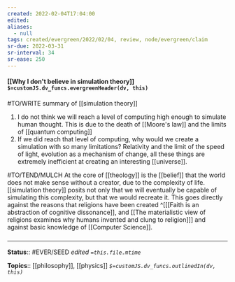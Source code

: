 ```yaml
---
created: 2022-02-04T17:04:00 
edited: 
aliases:
  - null
tags: created/evergreen/2022/02/04, review, node/evergreen/claim
sr-due: 2022-03-31
sr-interval: 34
sr-ease: 250
---
```


#### [[Why I don't believe in simulation theory]] `$=customJS.dv_funcs.evergreenHeader(dv, this)`

#TO/WRITE summary of [[simulation theory]]

1. I do not think we will reach a level of computing high enough to simulate human thought. 
This is due to the death of [[Moore's law]] and the limits of [[quantum computing]]
1. If we did reach that level of computing, why would we create a simulation with so many limitations?
Relativity and the limit of the speed of light, evolution as a mechanism of change, all these things are extremely inefficient at creating an interesting [[universe]].

#TO/TEND/MULCH 
At the core of [[theology]] is the [[belief]] that the world does not make sense without a creator, due to the complexity of life. 
[[simulation theory]] posits not only that we will eventually be capable of simulating this complexity, but that we would recreate it.
This goes directly against the reasons that religions have been created
^[[[Faith is an abstraction of cognitive dissonance]], and [[The materialistic view of religions examines why humans invented and clung to religion]]]
and against basic knowledge of [[Computer Science]].

### <hr class="footnote"/>

**Status**:: #EVER/SEED 
*edited `=this.file.mtime`*

**Topics**:: [[philosophy]], [[physics]]
*`$=customJS.dv_funcs.outlinedIn(dv, this)`*

